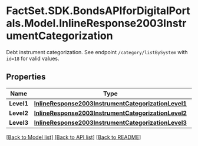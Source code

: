 # FactSet.SDK.BondsAPIforDigitalPortals.Model.InlineResponse2003InstrumentCategorization
Debt instrument categorization. See endpoint `/category/listBySystem` with `id=18` for valid values.

## Properties

Name | Type | Description | Notes
------------ | ------------- | ------------- | -------------
**Level1** | [**InlineResponse2003InstrumentCategorizationLevel1**](InlineResponse2003InstrumentCategorizationLevel1.md) |  | [optional] 
**Level2** | [**InlineResponse2003InstrumentCategorizationLevel2**](InlineResponse2003InstrumentCategorizationLevel2.md) |  | [optional] 
**Level3** | [**InlineResponse2003InstrumentCategorizationLevel3**](InlineResponse2003InstrumentCategorizationLevel3.md) |  | [optional] 

[[Back to Model list]](../README.md#documentation-for-models) [[Back to API list]](../README.md#documentation-for-api-endpoints) [[Back to README]](../README.md)

